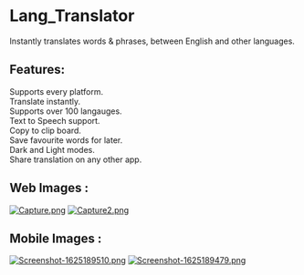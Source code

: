 # Lang_Translator

Instantly translates words & phrases,  between English and other languages.

## Features:
Supports every platform.<br/>
Translate instantly.<br/>
Supports over 100 langauges.<br/>
Text to Speech support.<br/>
Copy to clip board.<br/>
Save favourite words for later.<br/>
Dark and Light modes.<br/>
Share translation on any other app.<br/>

## Web Images : 
[![Capture.png](https://i.postimg.cc/nzmknwYf/Capture.png)](https://postimg.cc/bDzbTgBm)
[![Capture2.png](https://i.postimg.cc/9XGpSKQG/Capture2.png)](https://postimg.cc/t74WnrPT)

## Mobile Images : 
[![Screenshot-1625189510.png](https://i.postimg.cc/76SgFJwx/Screenshot-1625189510.png)](https://postimg.cc/Hcsc5xrK)
[![Screenshot-1625189479.png](https://i.postimg.cc/7hDgwPZS/Screenshot-1625189479.png)](https://postimg.cc/8JKFbSWC)
